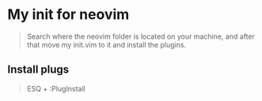 # My init for neovim

> Search where the neovim folder is located on your machine, and after that move my init.vim to it and install the plugins.

## Install plugs

> ESQ + :PlugInstall
